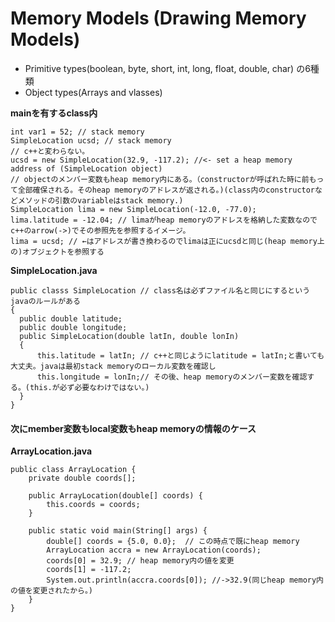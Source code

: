 # Memory Models (Drawing Memory Models)
 - Primitive types(boolean, byte, short, int, long, float, double, char) の6種類
 - Object types(Arrays and vlasses)

**mainを有するclass内**<br>
```
int var1 = 52; // stack memory
SimpleLocation ucsd; // stack memory
// c++と変わらない。
ucsd = new SimpleLocation(32.9, -117.2); //<- set a heap memory address of (SimpleLocation object)
// objectのメンバー変数もheap memory内にある。（constructorが呼ばれた時に前もって全部確保される。そのheap memoryのアドレスが返される。)(class内のconstructorなどメソッドの引数のvariableはstack memory.)
SimpleLocation lima = new SimpleLocation(-12.0, -77.0);
lima.latitude = -12.04; // limaがheap memoryのアドレスを格納した変数なのでc++のarrow(->)でその参照先を参照するイメージ。
lima = ucsd; // ←はアドレスが書き換わるのでlimaは正にucsdと同じ(heap memory上の)オブジェクトを参照する
```
**SimpleLocation.java**<br>
```
public classs SimpleLocation // class名は必ずファイル名と同じにするというjavaのルールがある
{
  public double latitude;
  public double longitude;
  public SimpleLocation(double latIn, double lonIn)
  {
      this.latitude = latIn; // c++と同じようにlatitude = latIn;と書いても大丈夫。javaは最初stack memoryのローカル変数を確認し
      this.longitude = lonIn;// その後、heap memoryのメンバー変数を確認する。(this.が必ず必要なわけではない。)
  }
}
```
#### 次にmember変数もlocal変数もheap memoryの情報のケース
**ArrayLocation.java**<br>
```
public class ArrayLocation {
    private double coords[];
    
    public ArrayLocation(double[] coords) {
        this.coords = coords;
    }
    
    public static void main(String[] args) {
        double[] coords = {5.0, 0.0};  // この時点で既にheap memory
        ArrayLocation accra = new ArrayLocation(coords);
        coords[0] = 32.9; // heap memory内の値を変更
        coords[1] = -117.2;
        System.out.println(accra.coords[0]); //->32.9(同じheap memory内の値を変更されたから。)
    }
}
```
